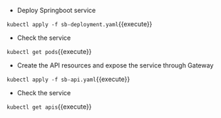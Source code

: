 - Deploy Springboot service

`kubectl apply -f sb-deployment.yaml`{{execute}}

- Check the service

`kubectl get pods`{{execute}}

- Create the API resources and expose the service through Gateway

`kubectl apply -f sb-api.yaml`{{execute}}

- Check the service

`kubectl get apis`{{execute}}